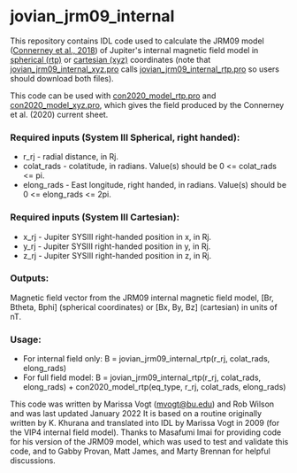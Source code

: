 # jovian_jrm09_internal
This repository contains IDL code used to calculate the JRM09 model (<a href="https://agupubs.onlinelibrary.wiley.com/doi/abs/10.1002/2018GL077312
">Connerney et al., 2018</a>) of Jupiter's internal magnetic field model in <a href="https://github.com/marissav06/jovian_jrm09_internal/blob/main/jovian_jrm09_internal_rtp.pro">spherical (rtp)</a> or <a href="https://github.com/marissav06/jovian_jrm09_internal/blob/main/jovian_jrm09_internal_xyz.pro">cartesian (xyz)</a> coordinates (note that <a href="https://github.com/marissav06/jovian_jrm09_internal/blob/main/jovian_jrm09_internal_xyz.pro">jovian_jrm09_internal_xyz.pro</a> calls <a href="https://github.com/marissav06/jovian_jrm09_internal/blob/main/jovian_jrm09_internal_rtp.pro">jovian_jrm09_internal_rtp.pro</a> so users should download both files). 

This code can be used with <a href="https://github.com/marissav06/con2020_idl/blob/main/con2020_model_rtp.pro">con2020_model_rtp.pro</a> and <a href="https://github.com/marissav06/con2020_idl/blob/main/con2020_model_xyz.pro">con2020_model_xyz.pro</a>, which gives the field produced by the Connerney et al. (2020) current sheet. 

<h3>Required inputs (System III Spherical, right handed):</h3>
<ul>
  <li>r_rj       - radial distance, in Rj. </li>                   
  <li>colat_rads - colatitude, in radians. Value(s) should be 0 <= colat_rads <=  pi. </li>
  <li>elong_rads - East longitude, right handed, in radians. Value(s) should be 0 <= elong_rads <= 2pi. </li>
</ul>

<h3>Required inputs (System III Cartesian):</h3>
<ul>
  <li>x_rj       - Jupiter SYSIII right-handed position in x, in Rj. </li>
  <li>y_rj       - Jupiter SYSIII right-handed position in y, in Rj. </li>
  <li>z_rj       - Jupiter SYSIII right-handed position in z, in Rj. </li>
</ul>

<h3>Outputs:</h3>
Magnetic field vector from the JRM09 internal magnetic field model, [Br, Btheta, Bphi] (spherical coordinates) or [Bx, By, Bz] (cartesian) in units of nT.

<h3>Usage:</h3>
<ul>
  <li>For internal field only: B = jovian_jrm09_internal_rtp(r_rj, colat_rads, elong_rads)</li>
 <li>For full field model: B = jovian_jrm09_internal_rtp(r_rj, colat_rads, elong_rads) + con2020_model_rtp(eq_type, r_rj, colat_rads, elong_rads)</li>
</ul>


This code was written by Marissa Vogt (mvogt@bu.edu) and Rob Wilson and was last updated January 2022
It is based on a routine originally written by K. Khurana and translated into IDL by Marissa Vogt in 2009 (for the VIP4 internal field model). 
Thanks to Masafumi Imai for providing code for his version of the JRM09 model, which was used to test and validate this code, and to Gabby Provan, Matt James, and Marty Brennan for helpful discussions.

